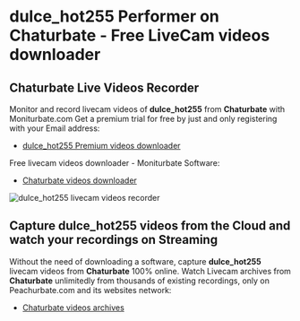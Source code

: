 # dulce_hot255 Performer on Chaturbate - Free LiveCam videos downloader

## Chaturbate Live Videos Recorder

Monitor and record livecam videos of **dulce_hot255** from **Chaturbate** with Moniturbate.com
Get a premium trial for free by just and only registering with your Email address:
* [dulce_hot255 Premium videos downloader](https://moniturbate.com/request-demo-licence-key.html)

Free livecam videos downloader - Moniturbate Software:
* [Chaturbate videos downloader](https://moniturbate.com/moniturbate-download-software.html)

![dulce_hot255 livecam videos recorder](https://peachurnet.com/templates/moniturbate-software.png)


## Capture dulce_hot255 videos from the Cloud and watch your recordings on Streaming

Without the need of downloading a software, capture **dulce_hot255** livecam videos from **Chaturbate** 100% online.
Watch Livecam archives from **Chaturbate** unlimitedly from thousands of existing recordings, only on Peachurbate.com and its websites network:
* [Chaturbate videos archives](https://peachurnet.com/)